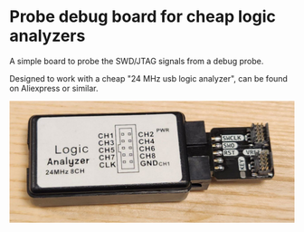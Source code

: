 # Probe debug board for cheap logic analyzers

A simple board to probe the SWD/JTAG signals from a debug probe.

Designed to work with a cheap "24 MHz usb logic analyzer", can be found on Aliexpress or similar.

![](board.jpg)
